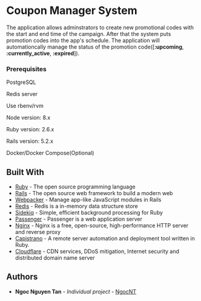 # Coupon Manager System

The application allows adminstrators to create new promotional codes with the start and end time of the campaign. After that the system puts promotion codes into the app's schedule. The application will automationcally manage the status of the promotion code([**:upcoming**, **:currently_active**, **:expired**]).

### Prerequisites

PostgreSQL

Redis server

Use rbenv/rvm

Node version: 8.x

Ruby version: 2.6.x

Rails version: 5.2.x

Docker/Docker Compose(Optional)

## Built With

* [Ruby](https://www.ruby-lang.org/en/) - The open source programming language
* [Rails](https://rubyonrails.org/) - The open source web framework to build a modern web
* [Webpacker](https://github.com/rails/webpacker) - Manage app-like JavaScript modules in Rails
* [Redis](https://redis.io/) - Redis is a in-memory data structure store
* [Sidekiq](https://sidekiq.org/) - Simple, efficient background processing for Ruby
* [Passenger](https://www.phusionpassenger.com/docs/advanced_guides/developing_with_passenger/ruby/) - Passenger is a web application server
* [Nginx](https://www.nginx.com/) - Nginx is a free, open-source, high-performance HTTP server and reverse proxy
* [Capistrano](https://capistranorb.com/) - A remote server automation and deployment tool written in Ruby.
* [Cloudflare](https://www.cloudflare.com/) - CDN services, DDoS mitigation, Internet security and distributed domain name server

## Authors

* **Ngoc Nguyen Tan** - *Individual project* - [NgocNT](https://github.com/tanngoc93)
